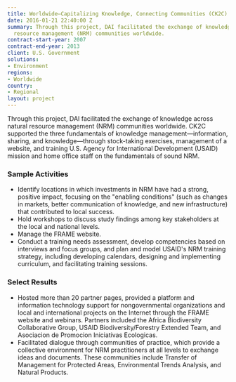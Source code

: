 ```yaml
---
title: Worldwide—Capitalizing Knowledge, Connecting Communities (CK2C) Program
date: 2016-01-21 22:40:00 Z
summary: Through this project, DAI facilitated the exchange of knowledge across natural
  resource management (NRM) communities worldwide.
contract-start-year: 2007
contract-end-year: 2013
client: U.S. Government
solutions:
- Environment
regions:
- Worldwide
country:
- Regional
layout: project
---
```


Through this project, DAI facilitated the exchange of knowledge across natural resource management (NRM) communities worldwide. CK2C supported the three fundamentals of knowledge management—information, sharing, and knowledge—through stock-taking exercises, management of a website, and training U.S. Agency for International Development (USAID) mission and home office staff on the fundamentals of sound NRM.

### Sample Activities

* Identify locations in which investments in NRM have had a strong, positive impact, focusing on the "enabling conditions" (such as changes in markets, better communication of knowledge, and new infrastructure) that contributed to local success.
* Hold workshops to discuss study findings among key stakeholders at the local and national levels.
* Manage the FRAME website.
* Conduct a training needs assessment, develop competencies based on interviews and focus groups, and plan and model USAID's NRM training strategy, including developing calendars, designing and implementing curriculum, and facilitating training sessions.

### Select Results

* Hosted more than 20 partner pages, provided a platform and information technology support for nongovernmental organizations and local and international projects on the Internet through the FRAME website and webinars. Partners included the Africa Biodiversity Collaborative Group, USAID Biodiversity/Forestry Extended Team, and Asociacion de Promocion Iniciativas Ecologicas.
* Facilitated dialogue through communities of practice, which provide a collective environment for NRM practitioners at all levels to exchange ideas and documents. These communities include Transfer of Management for Protected Areas, Environmental Trends Analysis, and Natural Products.
